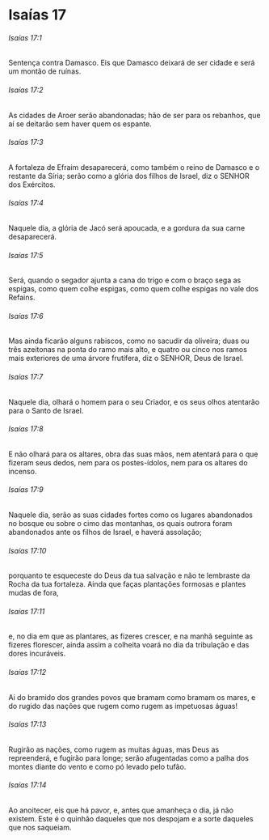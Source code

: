 # Isaías 17

###### Isaías 17:1

Sentença contra Damasco. Eis que Damasco deixará de ser cidade e será um montão de ruínas.

###### Isaías 17:2

As cidades de Aroer serão abandonadas; hão de ser para os rebanhos, que aí se deitarão sem haver quem os espante.

###### Isaías 17:3

A fortaleza de Efraim desaparecerá, como também o reino de Damasco e o restante da Síria; serão como a glória dos filhos de Israel, diz o SENHOR dos Exércitos.

###### Isaías 17:4

Naquele dia, a glória de Jacó será apoucada, e a gordura da sua carne desaparecerá.

###### Isaías 17:5

Será, quando o segador ajunta a cana do trigo e com o braço sega as espigas, como quem colhe espigas, como quem colhe espigas no vale dos Refains.

###### Isaías 17:6

Mas ainda ficarão alguns rabiscos, como no sacudir da oliveira; duas ou três azeitonas na ponta do ramo mais alto, e quatro ou cinco nos ramos mais exteriores de uma árvore frutífera, diz o SENHOR, Deus de Israel.

###### Isaías 17:7

Naquele dia, olhará o homem para o seu Criador, e os seus olhos atentarão para o Santo de Israel.

###### Isaías 17:8

E não olhará para os altares, obra das suas mãos, nem atentará para o que fizeram seus dedos, nem para os postes-ídolos, nem para os altares do incenso.

###### Isaías 17:9

Naquele dia, serão as suas cidades fortes como os lugares abandonados no bosque ou sobre o cimo das montanhas, os quais outrora foram abandonados ante os filhos de Israel, e haverá assolação;

###### Isaías 17:10

porquanto te esqueceste do Deus da tua salvação e não te lembraste da Rocha da tua fortaleza. Ainda que faças plantações formosas e plantes mudas de fora,

###### Isaías 17:11

e, no dia em que as plantares, as fizeres crescer, e na manhã seguinte as fizeres florescer, ainda assim a colheita voará no dia da tribulação e das dores incuráveis.

###### Isaías 17:12

Ai do bramido dos grandes povos que bramam como bramam os mares, e do rugido das nações que rugem como rugem as impetuosas águas!

###### Isaías 17:13

Rugirão as nações, como rugem as muitas águas, mas Deus as repreenderá, e fugirão para longe; serão afugentadas como a palha dos montes diante do vento e como pó levado pelo tufão.

###### Isaías 17:14

Ao anoitecer, eis que há pavor, e, antes que amanheça o dia, já não existem. Este é o quinhão daqueles que nos despojam e a sorte daqueles que nos saqueiam.

